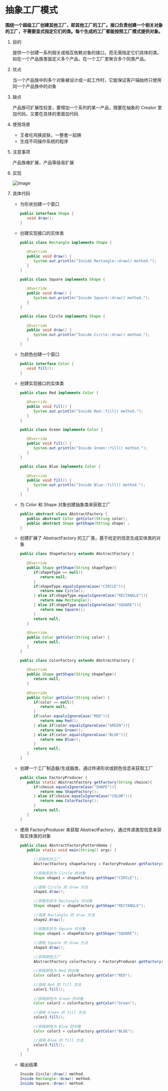 # 抽象工厂模式

**围绕一个超级工厂创建其他工厂，即其他工厂的工厂。接口负责创建一个相关对象的工厂，不需要显式指定它们的类。每个生成的工厂都能按照工厂模式提供对象。**

1. 目的

   提供一个创建一系列相关或相互依赖对象的接口，而无需指定它们具体的类。如在一个产品族里面定义多个产品，在一个工厂里聚合多个同类产品。

2. 优点

   当一个产品族中的多个对象被设计成一起工作时，它能保证客户端始终只使用同一个产品族中的对象

3. 缺点

   产品族可扩展性较差，要增加一个系列的某一产品，既要在抽象的 Creator 里加代码，又要在具体的里面加代码

4. 使用场景

   - 王者吃鸡换皮肤，一整套一起换
   - 生成不同操作系统的程序

5. 注意事项

   产品族难扩展，产品等级易扩展

6. 实现

   ![image](https://github.com/Einsgates/DesignPattern/blob/master/photos/%E8%B6%85%E7%BA%A7%E5%B7%A5%E5%8E%82%E6%A8%A1%E5%BC%8F.png)
   
7. 具体代码

   - 为形状创建一个窗口

     ```java
     public interface Shape {
        void draw();
     }
     ```

   - 创建实现接口的实体类

     ```java
     public class Rectangle implements Shape {
      
        @Override
        public void draw() {
           System.out.println("Inside Rectangle::draw() method.");
        }
     }
     ```

     ```java
     public class Square implements Shape {
      
        @Override
        public void draw() {
           System.out.println("Inside Square::draw() method.");
        }
     }
     ```

     ```java
     public class Circle implements Shape {
      
        @Override
        public void draw() {
           System.out.println("Inside Circle::draw() method.");
        }
     }
     ```

   - 为颜色创建一个窗口

     ```java
     public interface Color {
        void fill();
     }
     ```

   - 创建实现接口的实体类

     ```java
     public class Red implements Color {
      
        @Override
        public void fill() {
           System.out.println("Inside Red::fill() method.");
        }
     }
     ```

     ```java
     public class Green implements Color {
      
        @Override
        public void fill() {
           System.out.println("Inside Green::fill() method.");
        }
     }
     ```

     ```java
     public class Blue implements Color {
      
        @Override
        public void fill() {
           System.out.println("Inside Blue::fill() method.");
        }
     }
     ```

   - 为 Color 和 Shape 对象创建抽象类来获取工厂

     ```java
     public abstract class AbstractFactory {
        public abstract Color getColor(String color);
        public abstract Shape getShape(String shape) ;
     }
     ```

   - 创建扩展了 AbstractFactory 的工厂类，基于给定的信息生成实体类的对象

     ```java
     public class ShapeFactory extends AbstractFactory {
         
        @Override
        public Shape getShape(String shapeType){
           if(shapeType == null){
              return null;
           }        
           if(shapeType.equalsIgnoreCase("CIRCLE")){
              return new Circle();
           } else if(shapeType.equalsIgnoreCase("RECTANGLE")){
              return new Rectangle();
           } else if(shapeType.equalsIgnoreCase("SQUARE")){
              return new Square();
           }
           return null;
        }
        
        @Override
        public Color getColor(String color) {
           return null;
        }
     }
     ```

     ```java
     public class ColorFactory extends AbstractFactory {
         
        @Override
        public Shape getShape(String shapeType){
           return null;
        }
        
        @Override
        public Color getColor(String color) {
           if(color == null){
              return null;
           }        
           if(color.equalsIgnoreCase("RED")){
              return new Red();
           } else if(color.equalsIgnoreCase("GREEN")){
              return new Green();
           } else if(color.equalsIgnoreCase("BLUE")){
              return new Blue();
           }
           return null;
        }
     }
     ```

   - 创建一个工厂制造器/生成器类，通过传递形状或颜色信息来获取工厂

     ```java
     public class FactoryProducer {
        public static AbstractFactory getFactory(String choice){
           if(choice.equalsIgnoreCase("SHAPE")){
              return new ShapeFactory();
           } else if(choice.equalsIgnoreCase("COLOR")){
              return new ColorFactory();
           }
           return null;
        }
     }
     ```

   - 使用 FactoryProducer 来获取 AbstractFactory，通过传递类型信息来获取实体类的对象

     ```java
     public class AbstractFactoryPatternDemo {
        public static void main(String[] args) {
      
           //获取形状工厂
           AbstractFactory shapeFactory = FactoryProducer.getFactory("SHAPE");
      
           //获取形状为 Circle 的对象
           Shape shape1 = shapeFactory.getShape("CIRCLE");
      
           //调用 Circle 的 draw 方法
           shape1.draw();
      
           //获取形状为 Rectangle 的对象
           Shape shape2 = shapeFactory.getShape("RECTANGLE");
      
           //调用 Rectangle 的 draw 方法
           shape2.draw();
           
           //获取形状为 Square 的对象
           Shape shape3 = shapeFactory.getShape("SQUARE");
      
           //调用 Square 的 draw 方法
           shape3.draw();
      
           //获取颜色工厂
           AbstractFactory colorFactory = FactoryProducer.getFactory("COLOR");
      
           //获取颜色为 Red 的对象
           Color color1 = colorFactory.getColor("RED");
      
           //调用 Red 的 fill 方法
           color1.fill();
      
           //获取颜色为 Green 的对象
           Color color2 = colorFactory.getColor("Green");
      
           //调用 Green 的 fill 方法
           color2.fill();
      
           //获取颜色为 Blue 的对象
           Color color3 = colorFactory.getColor("BLUE");
      
           //调用 Blue 的 fill 方法
           color3.fill();
        }
     }
     ```

   - 输出结果

     ```java
     Inside Circle::draw() method.
     Inside Rectangle::draw() method.
     Inside Square::draw() method.
     ```

     

